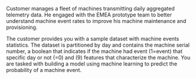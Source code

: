Customer manages a fleet of machines transmitting daily aggregated telemetry data. He engaged with the EMEA prototype team to better understand machine event rates to improve his machine maintenance and provisioning.

The customer provides you with a sample dataset with machine events statistics. 
The dataset is partitioned by day and contains the machine serial number, a boolean that indicates if the machine had event (1=event) that specific day or not (=0) and (9) features that characterize the machine.
You are tasked with building a model using machine learning to predict the probability of a machine event.
